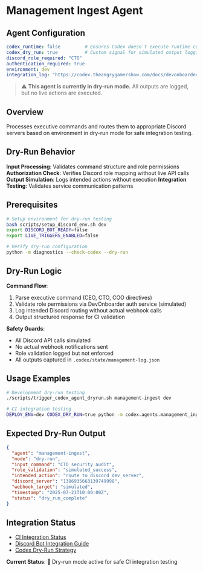 # Management Ingest Agent

## Agent Configuration

```yaml
codex_runtime: false         # Ensures Codex doesn't execute runtime code
codex_dry_run: true          # Custom signal for simulated output logging
discord_role_required: "CTO"
authentication_required: true
environment: dev
integration_log: "https://codex.theangrygamershow.com/docs/devonboarder/ci-integration-hold"
```

> ⚠️ **This agent is currently in dry-run mode.** All outputs are logged, but no live actions are executed.

## Overview

Processes executive commands and routes them to appropriate Discord servers based on environment in dry-run mode for safe integration testing.

## Dry-Run Behavior

**Input Processing**: Validates command structure and role permissions
**Authorization Check**: Verifies Discord role mapping without live API calls
**Output Simulation**: Logs intended actions without execution
**Integration Testing**: Validates service communication patterns

## Prerequisites

```bash
# Setup environment for dry-run testing
bash scripts/setup_discord_env.sh dev
export DISCORD_BOT_READY=false
export LIVE_TRIGGERS_ENABLED=false

# Verify dry-run configuration
python -m diagnostics --check-codex --dry-run
```

## Dry-Run Logic

**Command Flow**:
1. Parse executive command (CEO, CTO, COO directives)
2. Validate role permissions via DevOnboarder auth service (simulated)
3. Log intended Discord routing without actual webhook calls
4. Output structured response for CI validation

**Safety Guards**:
- All Discord API calls simulated
- No actual webhook notifications sent
- Role validation logged but not enforced
- All outputs captured in `.codex/state/management-log.json`

## Usage Examples

```bash
# Development dry-run testing
./scripts/trigger_codex_agent_dryrun.sh management-ingest dev

# CI integration testing
DEPLOY_ENV=dev CODEX_DRY_RUN=true python -m codex.agents.management_ingest
```

## Expected Dry-Run Output

```json
{
  "agent": "management-ingest",
  "mode": "dry-run",
  "input_command": "CTO security audit",
  "role_validation": "simulated_success",
  "intended_action": "route_to_discord_dev_server",
  "discord_server": "1386935663139749998",
  "webhook_target": "simulated",
  "timestamp": "2025-07-21T10:00:00Z",
  "status": "dry_run_complete"
}
```

## Integration Status

- [CI Integration Status](https://codex.theangrygamershow.com/docs/devonboarder/ci-integration-hold)
- [Discord Bot Integration Guide](https://codex.theangrygamershow.com/docs/devonboarder/discord-integration)
- [Codex Dry-Run Strategy](https://codex.theangrygamershow.com/docs/devonboarder/codex-ci-dryrun-strategy)

**Current Status**: 🧪 Dry-run mode active for safe CI integration testing
